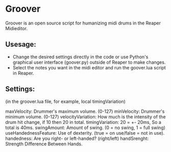 # Groover

Groover is an open source script for humanizing midi drums in the Reaper Midieditor.

## Usesage:

- Change the desired settings directly in the code or use Python's graphical user interface (goover.py) outside of Reaper to make changes.
- Select the notes you want in the midi editor and run the goover.lua script in Reaper.

## Settings:
(in the groover.lua file, for example, local timingVariation)

maxVelocity: Drummer's maximum volume. (0-127)
minVelocity: Drummer's minimum volume. (0-127)
velocityVariation: How much is the intensity of the drum hit change, if 10 then 20 in total.
timingVariation: 20 = +- 20ms, So a total is 40ms.
swingAmount: Amount of swing. (0 = no swing, 1 = full swing)
useHandednessFeature: Use of dexterity. (true = on use/false = not in use).
handedness: Are you right- or left-handed? (right/left)
handSrenght: Strength Difference Between Hands.
